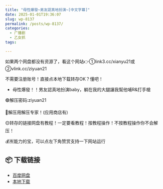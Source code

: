 ```yaml
---
title: "母性爆發~男友認真地扮演~[中文字幕]"
date: 2025-01-01T19:36:07
slug: wp-8137
permalink: /posts/wp-8137/
categories:
  - 广播剧
  - 乙女抓
tags:

---
```


如果两个网盘都没有资源了，看这个网站👉①link3.cc/xianyu21或②vlink.cc/ziyuan21

不需要注册账号！直接点本地下载转存OK？懂吧！

*   母性爆發！！男友認真地扮演baby，躺在我的大腿讓我幫他哺R&打手槍

🟢解压密码:ziyuan21

🔵解压用解压专家！(应用商店有)

🟡转存的链接网盘有教程！一定要看教程！按教程操作！不按教程操作你不会解压！

💰🈶能力的宝，可以点左下角赞赏支持一下网站运行

## 📦 下载链接
- [百度网盘](https://blziyuan21.com/pay-download/8137?key=9dbc0d3ae0&down_id=0)
- [本地下载](https://blziyuan21.com/pay-download/8137?key=9dbc0d3ae0&down_id=1)

